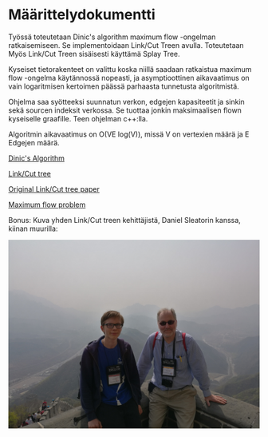 # Määrittelydokumentti

Työssä toteutetaan Dinic's algorithm maximum flow -ongelman ratkaisemiseen. Se implementoidaan Link/Cut Treen avulla. Toteutetaan Myös Link/Cut Treen sisäisesti käyttämä Splay Tree.

Kyseiset tietorakenteet on valittu koska niillä saadaan ratkaistua maximum flow -ongelma käytännossä nopeasti, ja asymptioottinen aikavaatimus on vain logaritmisen kertoimen päässä parhaasta tunnetusta algoritmistä.

Ohjelma saa syötteeksi suunnatun verkon, edgejen kapasiteetit ja sinkin sekä sourcen indeksit verkossa. Se tuottaa jonkin maksimaalisen flown kyseiselle graafille. Teen ohjelman c++:lla.

Algoritmin aikavaatimus on O(VE log(V)), missä V on vertexien määrä ja E Edgejen määrä.

[Dinic's Algorithm](https://en.wikipedia.org/wiki/Dinic's_algorithm])

[Link/Cut tree](https://en.wikipedia.org/wiki/Link/cut_tree)

[Original Link/Cut tree paper](https://dl.acm.org/citation.cfm?id=3835)

[Maximum flow problem](https://en.wikipedia.org/wiki/Maximum_flow_problem)

Bonus: Kuva yhden Link/Cut treen kehittäjistä, Daniel Sleatorin kanssa, kiinan muurilla:

![gratwallsleator.jpg](https://github.com/anroysko/tiralabra/blob/master/doc/greatwallsleator.jpg)
